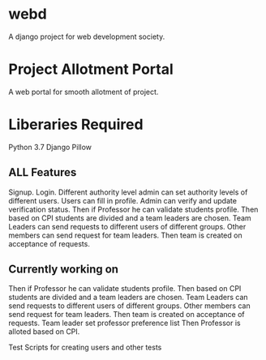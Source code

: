 # webd

A django project for web development society.

# Project Allotment Portal

A web portal for smooth allotment of project.

# Liberaries Required 

Python 3.7
Django
Pillow



## ALL Features

Signup.
Login.
Different authority level admin can set authority levels of different users.
Users can fill in profile.
Admin can verify and update verification status.
Then if Professor he can validate students profile.
Then based on CPI students are divided and a team leaders are chosen.
Team Leaders can send requests to different users of different groups.
Other members can send request for team leaders.
Then team is created on acceptance of requests.

## Currently working on

Then if Professor he can validate students profile.
Then based on CPI students are divided and a team leaders are chosen.
Team Leaders can send requests to different users of different groups.
Other members can send request for team leaders.
Then team is created on acceptance of requests.
Team leader set professor preference list
Then Professor is alloted based on CPI.

Test Scripts for creating users and other tests
